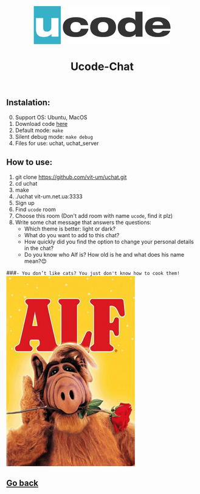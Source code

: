 <p align="center">
    <a href="https://ucode.world/en/" target="_blank">
        <img src="ucode_logo_minimal.png?raw=true" height="100px">
    </a>
    <h1 align="center">Ucode-Chat</h1>
    <br>
</p>

## Instalation:
0. Support OS: Ubuntu, MacOS
1. Download code [here](.)
2. Default mode: `make`
3. Silent debug mode: `make debug` 
4. Files for use: uchat, uchat_server

## How to use:
1. git clone https://github.com/vit-um/uchat.git
2. cd uchat
3. make
4. ./uchat vit-um.net.ua:3333
5. Sign up
6. Find `ucode` room
7. Choose this room (Don't add room with name `ucode`, find it plz)
8. Write some chat message that answers the questions:
	+ Which theme is better: light or dark?
	+ What do you want to add to this chat?
	+ How quickly did you find the option to change your personal details in the chat?
	+ Do you know who Alf is? How old is he and what does his name mean?😊

###``- You don’t like cats? You just don't know how to cook them!``
 <a href="https://sitcom.fandom.com/ru/wiki/Alf" target="_blank">
        <img src="Alf.jpg" height="500px">
 </a>

## [Go back](../README.md)
